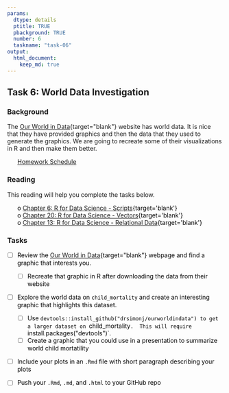 ```yaml
---
params:
  dtype: details
  ptitle: TRUE
  pbackground: TRUE
  number: 6
  taskname: "task-06"
output:
  html_document:
    keep_md: true
---
```







## Task 6: World Data Investigation 
### Background 

The [Our World in Data](https://ourworldindata.org/){target="blank"} website has world data.  It is nice that they have provided graphics and then the data that they used to generate the graphics. We are going to recreate some of their visualizations in R and then make them better.


 * [Homework Schedule](../homework_schedule.html)




<style>
ul {
   color: black;
   list-style-type: none;
   list-style-position: outside;

}

</style>


### Reading

This reading will help you complete the tasks below.

* o [Chapter 6: R for Data Science - Scripts](http://r4ds.had.co.nz/workflow-scripts.html){target='blank'}
* o [Chapter 20: R for Data Science - Vectors](http://r4ds.had.co.nz/vectors.html){target='blank'}
* o [Chapter 13: R for Data Science - Relational Data](http://r4ds.had.co.nz/relational-data.html){target='blank'}


### Tasks


* [ ] Review the [Our World in Data](https://ourworldindata.org/){target="blank"} webpage and find a graphic that interests you.
    * [ ] Recreate that graphic in R after downloading the data from their website
* [ ] Explore the world data on `child_mortality` and create an interesting graphic that highlights this dataset.
    * [ ] Use `devtools::install_github("drsimonj/ourworldindata") to get a larger dataset on `child_mortality`.  This will require `install.packages("devtools")`.
    * [ ] Create a graphic that you could use in a presentation to summarize world child mortatility
* [ ] Include your plots in an `.Rmd` file with short paragraph describing your plots
* [ ] Push your `.Rmd`, `.md`, and `.html` to your GitHub repo


